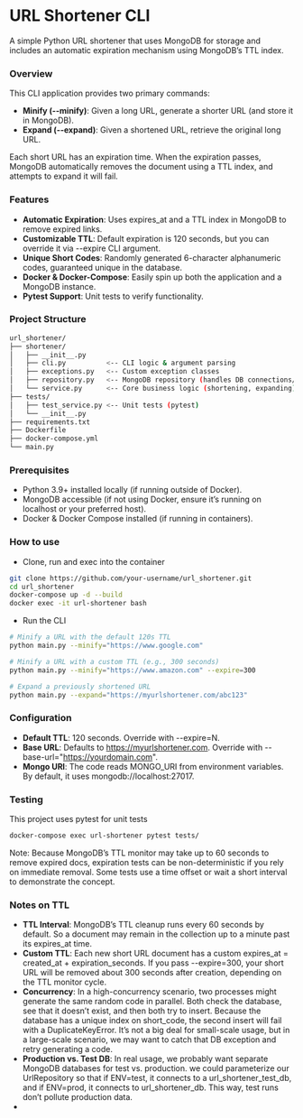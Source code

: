 # **URL Shortener CLI**

A simple Python URL shortener that uses MongoDB for storage and includes an automatic expiration mechanism using MongoDB’s TTL index.

### Overview

This CLI application provides two primary commands:

* **Minify (--minify)**: Given a long URL, generate a shorter URL (and store it in MongoDB).
* **Expand (--expand)**: Given a shortened URL, retrieve the original long URL.

Each short URL has an expiration time. When the expiration passes, MongoDB automatically removes the document using a TTL index, and attempts to expand it will fail.

### Features

* **Automatic Expiration**: Uses expires_at and a TTL index in MongoDB to remove expired links.
* **Customizable TTL**: Default expiration is 120 seconds, but you can override it via --expire CLI argument.
* **Unique Short Codes**: Randomly generated 6-character alphanumeric codes, guaranteed unique in the database.
* **Docker & Docker-Compose**: Easily spin up both the application and a MongoDB instance.
* **Pytest Support**: Unit tests to verify functionality.

### Project Structure
```bash
url_shortener/
├── shortener/
│   ├── __init__.py
│   ├── cli.py          <-- CLI logic & argument parsing
│   ├── exceptions.py   <-- Custom exception classes
│   ├── repository.py   <-- MongoDB repository (handles DB connections/queries)
│   └── service.py      <-- Core business logic (shortening, expanding)
├── tests/
│   ├── test_service.py <-- Unit tests (pytest)
│   └── __init__.py
├── requirements.txt
├── Dockerfile
├── docker-compose.yml
└── main.py          
```

### Prerequisites

* Python 3.9+ installed locally (if running outside of Docker).
* MongoDB accessible (if not using Docker, ensure it’s running on localhost or your preferred host).
* Docker & Docker Compose installed (if running in containers).

### How to use
* Clone, run and exec into the container
```bash
git clone https://github.com/your-username/url_shortener.git
cd url_shortener
docker-compose up -d --build
docker exec -it url-shortener bash
```

* Run the CLI
```bash
# Minify a URL with the default 120s TTL
python main.py --minify="https://www.google.com"

# Minify a URL with a custom TTL (e.g., 300 seconds)
python main.py --minify="https://www.amazon.com" --expire=300

# Expand a previously shortened URL
python main.py --expand="https://myurlshortener.com/abc123"
```

### Configuration
* **Default TTL**: 120 seconds. Override with --expire=N.
* **Base URL**: Defaults to https://myurlshortener.com. Override with --base-url="https://yourdomain.com".
* **Mongo URI**: The code reads MONGO_URI from environment variables. By default, it uses mongodb://localhost:27017.


### Testing
This project uses pytest for unit tests
```bash
docker-compose exec url-shortener pytest tests/
```

Note: Because MongoDB’s TTL monitor may take up to 60 seconds to remove expired docs, expiration tests can be non-deterministic if you rely on immediate removal. Some tests use a time offset or wait a short interval to demonstrate the concept.

### Notes on TTL

* **TTL Interval**: MongoDB’s TTL cleanup runs every 60 seconds by default. So a document may remain in the collection up to a minute past its expires_at time.
* **Custom TTL**: Each new short URL document has a custom expires_at = created_at + expiration_seconds. If you pass --expire=300, your short URL will be removed about 300 seconds after creation, depending on the TTL monitor cycle.
* **Concurrency**: In a high-concurrency scenario, two processes might generate the same random code in parallel. Both check the database, see that it doesn’t exist, and then both try to insert. Because the database has a unique index on short_code, the second insert will fail with a DuplicateKeyError. It’s not a big deal for small-scale usage, but in a large-scale scenario, we may want to catch that DB exception and retry generating a code.
* **Production vs. Test DB**: In real usage, we probably want separate MongoDB databases for test vs. production. we could parameterize our UrlRepository so that if ENV=test, it connects to a url_shortener_test_db, and if ENV=prod, it connects to url_shortener_db. This way, test runs don’t pollute production data.
* 